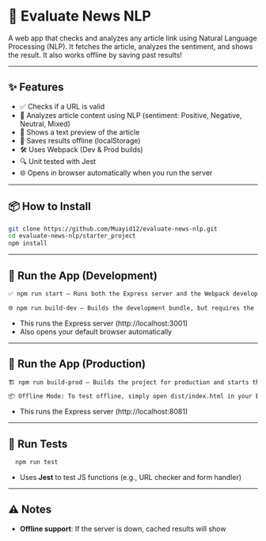 # 📰 Evaluate News NLP

A web app that checks and analyzes any article link using Natural Language Processing (NLP). It fetches the article, analyzes the sentiment, and shows the result. It also works offline by saving past results!

---

## ✨ Features

- ✅ Checks if a URL is valid
- 🧠 Analyzes article content using NLP (sentiment: Positive, Negative, Neutral, Mixed)
- 🧾 Shows a text preview of the article
- 💾 Saves results offline (localStorage)
- 🛠 Uses Webpack (Dev & Prod builds)
- 🔍 Unit tested with Jest
- 🌐 Opens in browser automatically when you run the server

---

## 📦 How to Install

```bash
git clone https://github.com/Muayid12/evaluate-news-nlp.git
cd evaluate-news-nlp/starter_project
npm install
```

---

## 🚀 Run the App (Development)

```bash
✅ npm run start — Runs both the Express server and the Webpack development server together.

🌐 npm run build-dev — Builds the development bundle, but requires the Express server to be running for full functionality.
```

- This runs the Express server (http://localhost:3001)
- Also opens your default browser automatically

---

## 🚀 Run the App (Production)

```bash
🏗️ npm run build-prod — Builds the project for production and starts the Express server.

📦 Offline Mode: To test offline, simply open dist/index.html in your browser (after the build is complete).
```

- This runs the Express server (http://localhost:8081)

---

## 🧪 Run Tests

```bash
  npm run test
```

- Uses **Jest** to test JS functions (e.g., URL checker and form handler)

---


## ⚠️ Notes
- **Offline support**: If the server is down, cached results will show

